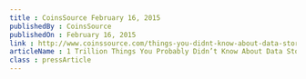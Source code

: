 ```yaml
---
title : CoinsSource February 16, 2015
publishedBy : CoinsSource
publishedOn : February 16, 2015
link : http://www.coinssource.com/things-you-didnt-know-about-data-storage/
articleName : 1 Trillion Things You Probably Didn’t Know About Data Storage
class : pressArticle
---
```

